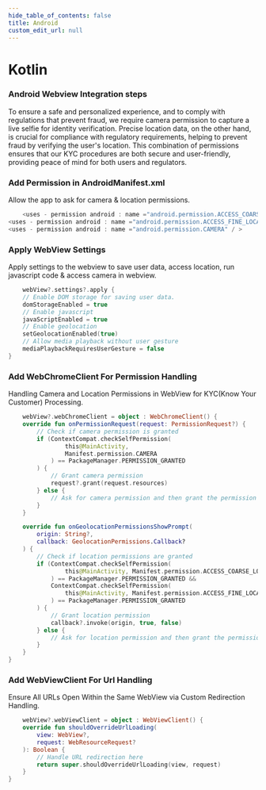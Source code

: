 ```yaml
---
hide_table_of_contents: false
title: Android
custom_edit_url: null
---
```


# Kotlin

### Android Webview Integration steps

To ensure a safe and personalized experience, and to comply with regulations that prevent fraud, we
require camera permission to capture a live selfie for identity verification. Precise location data,
on the other hand, is crucial for compliance with regulatory requirements, helping to prevent fraud
by verifying the user's location. This combination of permissions ensures that our KYC procedures
are both secure and user-friendly, providing peace of mind for both users and regulators.

### Add Permission in AndroidManifest.xml

Allow the app to ask for camera & location permissions.

```kotlin
    <uses - permission android : name ="android.permission.ACCESS_COARSE_LOCATION" / >
<uses - permission android : name ="android.permission.ACCESS_FINE_LOCATION" / >
<uses - permission android : name ="android.permission.CAMERA" / >
```

### Apply WebView Settings

Apply settings to the webview to save user data, access location, run javascript code & access
camera in webview.

```kotlin
    webView?.settings?.apply {
    // Enable DOM storage for saving user data.
    domStorageEnabled = true
    // Enable javascript
    javaScriptEnabled = true
    // Enable geolocation
    setGeolocationEnabled(true)
    // Allow media playback without user gesture
    mediaPlaybackRequiresUserGesture = false
}
```

### Add WebChromeClient For Permission Handling

Handling Camera and Location Permissions in WebView for KYC(Know Your Customer) Processing.

```kotlin
    webView?.webChromeClient = object : WebChromeClient() {
    override fun onPermissionRequest(request: PermissionRequest?) {
        // Check if camera permission is granted
        if (ContextCompat.checkSelfPermission(
                this@MainActivity,
                Manifest.permission.CAMERA
            ) == PackageManager.PERMISSION_GRANTED
        ) {
            // Grant camera permission
            request?.grant(request.resources)
        } else {
            // Ask for camera permission and then grant the permission
        }
    }

    override fun onGeolocationPermissionsShowPrompt(
        origin: String?,
        callback: GeolocationPermissions.Callback?
    ) {
        // Check if location permissions are granted
        if (ContextCompat.checkSelfPermission(
                this@MainActivity, Manifest.permission.ACCESS_COARSE_LOCATION
            ) == PackageManager.PERMISSION_GRANTED &&
            ContextCompat.checkSelfPermission(
                this@MainActivity, Manifest.permission.ACCESS_FINE_LOCATION
            ) == PackageManager.PERMISSION_GRANTED
        ) {
            // Grant location permission
            callback?.invoke(origin, true, false)
        } else {
            // Ask for location permission and then grant the permission
        }
    }
}
```

### Add WebViewClient For Url Handling

Ensure All URLs Open Within the Same WebView via Custom Redirection Handling.

```kotlin
    webView?.webViewClient = object : WebViewClient() {
    override fun shouldOverrideUrlLoading(
        view: WebView?,
        request: WebResourceRequest?
    ): Boolean {
        // Handle URL redirection here
        return super.shouldOverrideUrlLoading(view, request)
    }
}
```